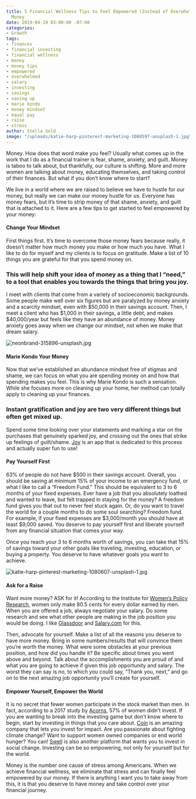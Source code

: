 ```yaml
---
title: 5 Financial Wellness Tips to Feel Empowered (Instead of Overwhelmed) by Your
  Money
date: 2019-04-10 03:00:00 -07:00
categories:
- Growth
tags:
- finances
- financial investing
- financial wellness
- money
- money tips
- empowered
- overwhelmed
- salary
- investing
- savings
- saving up
- marie kondo
- money mindset
- equal pay
- raise
- stress
author: Stella Gold
image: "/uploads/katie-harp-pinterest-marketing-1080597-unsplash-1.jpg"
---
```


Money. How does that word make you feel? Usually what comes up in the work that I do as a financial trainer is fear, shame, anxiety, and guilt. Money is taboo to talk about, but thankfully, our culture is shifting. More and more women are talking about money, educating themselves, and taking control of their finances. But what if you don’t know where to start? 

We live in a world where we are raised to believe we have to hustle for our money, but really we can make our money hustle for us. Everyone has money fears, but it’s time to strip money of that shame, anxiety, and guilt that is attached to it. Here are a few tips to get started to feel empowered by your money: 

#### Change Your Mindset 

First things first. It’s time to overcome those money fears because really, it doesn’t matter how much money you make or how much you have. What I like to do for myself and my clients is to focus on gratitude. Make a list of 10 things you are grateful for that you spend money on. 

### This will help shift your idea of money as a thing that I “need,” to a tool that enables you towards the things that bring you joy. 

I meet with clients that come from a variety of socioeconomic backgrounds. Some people make well over six figures but are paralyzed by money anxiety and a scarcity mindset, even with $50,000 in their savings account. Then, I meet a client who has $1,000 in their savings, a little debt, and makes $40,000/year but feels like they have an abundance of money. Money anxiety goes away when we change our mindset, not when we make that dream salary.

![neonbrand-315896-unsplash.jpg](/uploads/neonbrand-315896-unsplash.jpg)

#### Marie Kondo Your Money

Now that we’ve established an abundance mindset free of stigmas and shame, we can focus on what you are spending money on and how that spending makes you feel. This is why Marie Kondo is such a sensation. While she focuses more on cleaning up your home, her method can totally apply to cleaning up your finances. 

### Instant gratification and joy are two very different things but often get mixed up. 

Spend some time looking over your statements and marking a star on the purchases that genuinely sparked joy, and crossing out the ones that strike up feelings of guilt/shame. [Joy](https://www.findjoy.com/?gclid=EAIaIQobChMIwdCmwM-U4QIVKB-tBh2l6gOCEAAYASAAEgIOJPD_BwE) is an app that is dedicated to this process and actually super fun to use! 

#### Pay Yourself First

63% of people do not have $500 in their savings account. Overall, you should be saving at minimum 15% of your income to an emergency fund, or what I like to call a “Freedom Fund.” This should be equivalent to 3 to 6 months of your fixed expenses. Ever have a job that you absolutely loathed and wanted to leave, but felt trapped in staying for the money? A freedom fund gives you that out to never feel stuck again. Or, do you want to travel the world for a couple months to do some soul searching? Freedom fund. For example, if your fixed expenses are $3,000/month you should have at least $9,000 saved. You deserve to pay yourself first and liberate yourself from any financial situation that comes your way. 

Once you reach your 3 to 6 months worth of savings, you can take that 15% of savings toward your other goals like traveling, investing, education, or buying a property. You deserve to have whatever goals you want to achieve.

![katie-harp-pinterest-marketing-1080607-unsplash-1.jpg](/uploads/katie-harp-pinterest-marketing-1080607-unsplash-1.jpg)

#### Ask for a Raise

Want more money? ASK for it! According to the Institute for [Women’s Policy Research](https://iwpr.org/issue/employment-education-economic-change/pay-equity-discrimination/), women only make 80.5 cents for every dollar earned by men. When you are offered a job, always negotiate your salary. Do some research and see what other people are making in the job position you would be doing. I like [Glassdoor](https://www.glassdoor.com/index.htm) and [Salary.com](https://www.salary.com/) for this. 

Then, advocate for yourself. Make a list of all the reasons you deserve to have more money. Bring in some numbers/results that will convince them you’re worth the money. What were some obstacles at your previous position, and how did you handle it? Be specific about times you went above and beyond. Talk about the accomplishments you are proud of and what you are going to achieve if given this job opportunity and salary. The worst they can say is no, to which you could say, “Thank you, next,” and go on to the next amazing job opportunity you’ll create for yourself. 

#### Empower Yourself, Empower the World

It is no secret that fewer women participate in the stock market than men. In fact, according to a 2017 study by [Acorns](https://sqy7rm.media.zestyio.com/EqualPayDay.pdf), 57% of women didn’t invest. If you are wanting to break into the investing game but don’t know where to begin, start by investing in things that you care about. [Coin](https://www.investwithcoin.com/) is an amazing company that lets you invest for impact. Are you passionate about fighting climate change? Want to support women owned companies or end world hunger? You can! [Swell](https://www.swellinvesting.com/homepage) is also another platform that wants you to invest in social change. Investing can be so empowering, not only for yourself but for the world.

Money is the number one cause of stress among Americans. When we achieve financial wellness, we eliminate that stress and can finally feel empowered by our money. If there is anything I want you to take away from this, it is that you deserve to have money and take control over your financial journey.